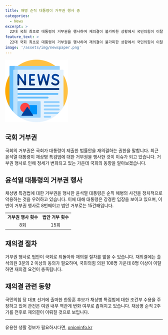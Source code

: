```yaml
---
title: 해병 순직 대통령이 거부권 행사 중
categories:
  - News
excerpt: >
  22대 국회 최초로 대통령이 거부권을 행사하며 재의결이 불가피한 상황에서 국민의힘이 이탈표를 우려하고 있다. 윤석열 대통령은 유엔총회 참석차 미국을 방문 중이지만 전자결재로 특검법 거부권을 행사했다. 대통령실은 실체적 진실과 책임소재가 밝혀진 상황에서 이 법안은 철회돼야 한다고 주장하고 있으며, 재의결은 채 상병 순직 2주기에 이뤄질 전망이다. 국민의힘의 내부 역관계 변화 여부가 관건으로 떠오르고 있다.
feature_text: >
  22대 국회 최초로 대통령이 거부권을 행사하며 재의결이 불가피한 상황에서 국민의힘이 이탈표를 우려하고 있다. 윤석열 대통령은 유엔총회 참석차 미국을 방문 중이지만 전자결재로 특검법 거부권을 행사했다. 대통령실은 실체적 진실과 책임소재가 밝혀진 상황에서 이 법안은 철회돼야 한다고 주장하고 있으며, 재의결은 채 상병 순직 2주기에 이뤄질 전망이다. 국민의힘의 내부 역관계 변화 여부가 관건으로 떠오르고 있다.
image: '/assets/img/newspaper.png'
---
```


<p><img src="/assets/img/newspaper.png" alt="kimp 속보" /></p>

<h2 data-ke-size="size26">국회 거부권</h2>

<p data-ke-size="size16">국회의 거부권은 국회가 대통령이 제출한 법률안을 재의결하는 권한을 말합니다. 최근 윤석열 대통령이 채상병 특검법에 대한 거부권을 행사한 것이 이슈가 되고 있습니다. 거부권 행사로 인해 정세가 변화되고 있는 가운데 국회의 동향을 알아보겠습니다.</p>

<h2 data-ke-size="size26">윤석열 대통령의 거부권 행사</h2>

<p data-ke-size="size16">채상병 특검법에 대한 거부권을 행사한 윤석열 대통령은 순직 해병의 사건을 정치적으로 악용하는 것을 우려하고 있습니다. 이에 대해 대통령은 강경한 입장을 보이고 있으며, 이번이 거부권 행사로 8번째이고 법안 거부로는 15건째입니다.</p>

<table>
    <tr>
        <td style="text-align: center; height: 17px;"><b>거부권 행사 횟수</b></td>
        <td style="text-align: center; height: 17px;"><b>법안 거부 횟수</b></td>
    </tr>
    <tr>
        <td style="text-align: center; height: 17px;">8회</td>
        <td style="text-align: center; height: 17px;">15회</td>
    </tr>
</table>

<h2 data-ke-size="size26">재의결 절차</h2>

<p data-ke-size="size16">거부권 행사로 법안이 국회로 되돌아와 재의결 절차를 밟을 수 있습니다. 재의결에는 출석의원 3분의 2 이상의 동의가 필요하며, 국민의힘 의원 108명 가운데 8명 이상이 이탈하면 재의결 요건이 충족됩니다.</p>

<h2 data-ke-size="size26">재의결 관련 동향</h2>

<p data-ke-size="size16">국민의힘 당 대표 선거에 출마한 한동훈 후보가 채상병 특검법에 대한 조건부 수용을 주장하고 있어 관건은 여권 내부 역관계 변화 여부로 좁혀지고 있습니다. 채상병 순직 2주기를 전후로 재의결이 이뤄질 것으로 보입니다.</p>

<hr>

<p data-ke-size="size16"></p>
유용한 생활 정보가 필요하시다면, <a href="https://onioninfo.kr" rel="dofollow">onioninfo.kr</a>


